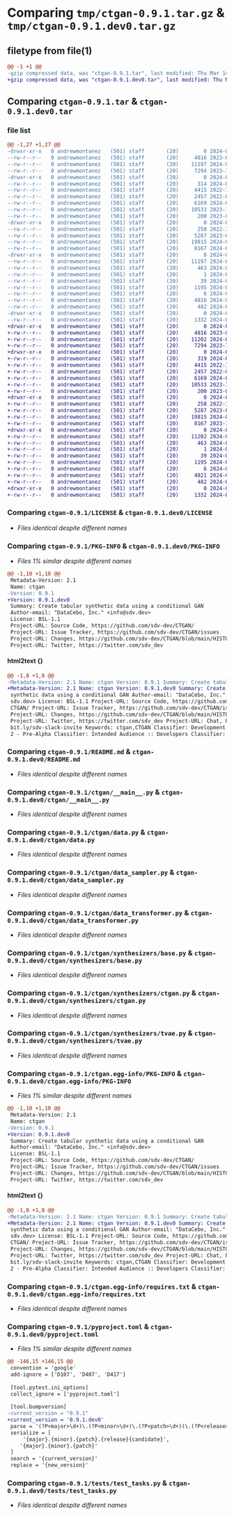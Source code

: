 # Comparing `tmp/ctgan-0.9.1.tar.gz` & `tmp/ctgan-0.9.1.dev0.tar.gz`

## filetype from file(1)

```diff
@@ -1 +1 @@
-gzip compressed data, was "ctgan-0.9.1.tar", last modified: Thu Mar 14 15:03:42 2024, max compression
+gzip compressed data, was "ctgan-0.9.1.dev0.tar", last modified: Thu Mar 14 11:59:58 2024, max compression
```

## Comparing `ctgan-0.9.1.tar` & `ctgan-0.9.1.dev0.tar`

### file list

```diff
@@ -1,27 +1,27 @@
-drwxr-xr-x   0 andrewmontanez   (501) staff       (20)        0 2024-03-14 15:03:42.215076 ctgan-0.9.1/
--rw-r--r--   0 andrewmontanez   (501) staff       (20)     4816 2023-01-20 22:22:05.000000 ctgan-0.9.1/LICENSE
--rw-r--r--   0 andrewmontanez   (501) staff       (20)    11197 2024-03-14 15:03:42.214899 ctgan-0.9.1/PKG-INFO
--rw-r--r--   0 andrewmontanez   (501) staff       (20)     7294 2023-10-05 21:41:39.000000 ctgan-0.9.1/README.md
-drwxr-xr-x   0 andrewmontanez   (501) staff       (20)        0 2024-03-14 15:03:42.209947 ctgan-0.9.1/ctgan/
--rw-r--r--   0 andrewmontanez   (501) staff       (20)      314 2024-03-14 15:03:39.000000 ctgan-0.9.1/ctgan/__init__.py
--rw-r--r--   0 andrewmontanez   (501) staff       (20)     4415 2022-10-07 17:29:33.000000 ctgan-0.9.1/ctgan/__main__.py
--rw-r--r--   0 andrewmontanez   (501) staff       (20)     2457 2022-08-17 21:26:32.000000 ctgan-0.9.1/ctgan/data.py
--rw-r--r--   0 andrewmontanez   (501) staff       (20)     6169 2024-03-14 15:03:38.000000 ctgan-0.9.1/ctgan/data_sampler.py
--rw-r--r--   0 andrewmontanez   (501) staff       (20)    10533 2023-10-05 21:41:39.000000 ctgan-0.9.1/ctgan/data_transformer.py
--rw-r--r--   0 andrewmontanez   (501) staff       (20)      200 2023-05-09 17:51:59.000000 ctgan-0.9.1/ctgan/demo.py
-drwxr-xr-x   0 andrewmontanez   (501) staff       (20)        0 2024-03-14 15:03:42.211674 ctgan-0.9.1/ctgan/synthesizers/
--rw-r--r--   0 andrewmontanez   (501) staff       (20)      258 2022-10-07 17:29:33.000000 ctgan-0.9.1/ctgan/synthesizers/__init__.py
--rw-r--r--   0 andrewmontanez   (501) staff       (20)     5287 2023-02-25 01:28:14.000000 ctgan-0.9.1/ctgan/synthesizers/base.py
--rw-r--r--   0 andrewmontanez   (501) staff       (20)    19815 2024-03-14 15:03:38.000000 ctgan-0.9.1/ctgan/synthesizers/ctgan.py
--rw-r--r--   0 andrewmontanez   (501) staff       (20)     8167 2024-03-14 15:03:38.000000 ctgan-0.9.1/ctgan/synthesizers/tvae.py
-drwxr-xr-x   0 andrewmontanez   (501) staff       (20)        0 2024-03-14 15:03:42.212122 ctgan-0.9.1/ctgan.egg-info/
--rw-r--r--   0 andrewmontanez   (501) staff       (20)    11197 2024-03-14 15:03:42.000000 ctgan-0.9.1/ctgan.egg-info/PKG-INFO
--rw-r--r--   0 andrewmontanez   (501) staff       (20)      463 2024-03-14 15:03:42.000000 ctgan-0.9.1/ctgan.egg-info/SOURCES.txt
--rw-r--r--   0 andrewmontanez   (501) staff       (20)        1 2024-03-14 15:03:42.000000 ctgan-0.9.1/ctgan.egg-info/dependency_links.txt
--rw-r--r--   0 andrewmontanez   (501) staff       (20)       39 2024-03-14 15:03:42.000000 ctgan-0.9.1/ctgan.egg-info/entry_points.txt
--rw-r--r--   0 andrewmontanez   (501) staff       (20)     1195 2024-03-14 15:03:42.000000 ctgan-0.9.1/ctgan.egg-info/requires.txt
--rw-r--r--   0 andrewmontanez   (501) staff       (20)        6 2024-03-14 15:03:42.000000 ctgan-0.9.1/ctgan.egg-info/top_level.txt
--rw-r--r--   0 andrewmontanez   (501) staff       (20)     4816 2024-03-14 15:03:39.000000 ctgan-0.9.1/pyproject.toml
--rw-r--r--   0 andrewmontanez   (501) staff       (20)      482 2024-03-14 15:03:42.215336 ctgan-0.9.1/setup.cfg
-drwxr-xr-x   0 andrewmontanez   (501) staff       (20)        0 2024-03-14 15:03:42.211887 ctgan-0.9.1/tests/
--rw-r--r--   0 andrewmontanez   (501) staff       (20)     1332 2024-03-14 15:03:38.000000 ctgan-0.9.1/tests/test_tasks.py
+drwxr-xr-x   0 andrewmontanez   (501) staff       (20)        0 2024-03-14 11:59:58.817715 ctgan-0.9.1.dev0/
+-rw-r--r--   0 andrewmontanez   (501) staff       (20)     4816 2023-01-20 22:22:05.000000 ctgan-0.9.1.dev0/LICENSE
+-rw-r--r--   0 andrewmontanez   (501) staff       (20)    11202 2024-03-14 11:59:58.817583 ctgan-0.9.1.dev0/PKG-INFO
+-rw-r--r--   0 andrewmontanez   (501) staff       (20)     7294 2023-10-05 21:41:39.000000 ctgan-0.9.1.dev0/README.md
+drwxr-xr-x   0 andrewmontanez   (501) staff       (20)        0 2024-03-14 11:59:58.812263 ctgan-0.9.1.dev0/ctgan/
+-rw-r--r--   0 andrewmontanez   (501) staff       (20)      319 2024-02-29 23:50:05.000000 ctgan-0.9.1.dev0/ctgan/__init__.py
+-rw-r--r--   0 andrewmontanez   (501) staff       (20)     4415 2022-10-07 17:29:33.000000 ctgan-0.9.1.dev0/ctgan/__main__.py
+-rw-r--r--   0 andrewmontanez   (501) staff       (20)     2457 2022-08-17 21:26:32.000000 ctgan-0.9.1.dev0/ctgan/data.py
+-rw-r--r--   0 andrewmontanez   (501) staff       (20)     6169 2024-02-12 22:54:12.000000 ctgan-0.9.1.dev0/ctgan/data_sampler.py
+-rw-r--r--   0 andrewmontanez   (501) staff       (20)    10533 2023-10-05 21:41:39.000000 ctgan-0.9.1.dev0/ctgan/data_transformer.py
+-rw-r--r--   0 andrewmontanez   (501) staff       (20)      200 2023-05-09 17:51:59.000000 ctgan-0.9.1.dev0/ctgan/demo.py
+drwxr-xr-x   0 andrewmontanez   (501) staff       (20)        0 2024-03-14 11:59:58.814372 ctgan-0.9.1.dev0/ctgan/synthesizers/
+-rw-r--r--   0 andrewmontanez   (501) staff       (20)      258 2022-10-07 17:29:33.000000 ctgan-0.9.1.dev0/ctgan/synthesizers/__init__.py
+-rw-r--r--   0 andrewmontanez   (501) staff       (20)     5287 2023-02-25 01:28:14.000000 ctgan-0.9.1.dev0/ctgan/synthesizers/base.py
+-rw-r--r--   0 andrewmontanez   (501) staff       (20)    19815 2024-03-14 00:57:07.000000 ctgan-0.9.1.dev0/ctgan/synthesizers/ctgan.py
+-rw-r--r--   0 andrewmontanez   (501) staff       (20)     8167 2023-11-21 22:24:26.000000 ctgan-0.9.1.dev0/ctgan/synthesizers/tvae.py
+drwxr-xr-x   0 andrewmontanez   (501) staff       (20)        0 2024-03-14 11:59:58.814913 ctgan-0.9.1.dev0/ctgan.egg-info/
+-rw-r--r--   0 andrewmontanez   (501) staff       (20)    11202 2024-03-14 11:59:58.000000 ctgan-0.9.1.dev0/ctgan.egg-info/PKG-INFO
+-rw-r--r--   0 andrewmontanez   (501) staff       (20)      463 2024-03-14 11:59:58.000000 ctgan-0.9.1.dev0/ctgan.egg-info/SOURCES.txt
+-rw-r--r--   0 andrewmontanez   (501) staff       (20)        1 2024-03-14 11:59:58.000000 ctgan-0.9.1.dev0/ctgan.egg-info/dependency_links.txt
+-rw-r--r--   0 andrewmontanez   (501) staff       (20)       39 2024-03-14 11:59:58.000000 ctgan-0.9.1.dev0/ctgan.egg-info/entry_points.txt
+-rw-r--r--   0 andrewmontanez   (501) staff       (20)     1195 2024-03-14 11:59:58.000000 ctgan-0.9.1.dev0/ctgan.egg-info/requires.txt
+-rw-r--r--   0 andrewmontanez   (501) staff       (20)        6 2024-03-14 11:59:58.000000 ctgan-0.9.1.dev0/ctgan.egg-info/top_level.txt
+-rw-r--r--   0 andrewmontanez   (501) staff       (20)     4821 2024-03-14 11:17:57.000000 ctgan-0.9.1.dev0/pyproject.toml
+-rw-r--r--   0 andrewmontanez   (501) staff       (20)      482 2024-03-14 11:59:58.817937 ctgan-0.9.1.dev0/setup.cfg
+drwxr-xr-x   0 andrewmontanez   (501) staff       (20)        0 2024-03-14 11:59:58.814654 ctgan-0.9.1.dev0/tests/
+-rw-r--r--   0 andrewmontanez   (501) staff       (20)     1332 2024-03-14 00:57:07.000000 ctgan-0.9.1.dev0/tests/test_tasks.py
```

### Comparing `ctgan-0.9.1/LICENSE` & `ctgan-0.9.1.dev0/LICENSE`

 * *Files identical despite different names*

### Comparing `ctgan-0.9.1/PKG-INFO` & `ctgan-0.9.1.dev0/PKG-INFO`

 * *Files 1% similar despite different names*

```diff
@@ -1,10 +1,10 @@
 Metadata-Version: 2.1
 Name: ctgan
-Version: 0.9.1
+Version: 0.9.1.dev0
 Summary: Create tabular synthetic data using a conditional GAN
 Author-email: "DataCebo, Inc." <info@sdv.dev>
 License: BSL-1.1
 Project-URL: Source Code, https://github.com/sdv-dev/CTGAN/
 Project-URL: Issue Tracker, https://github.com/sdv-dev/CTGAN/issues
 Project-URL: Changes, https://github.com/sdv-dev/CTGAN/blob/main/HISTORY.md
 Project-URL: Twitter, https://twitter.com/sdv_dev
```

#### html2text {}

```diff
@@ -1,8 +1,8 @@
-Metadata-Version: 2.1 Name: ctgan Version: 0.9.1 Summary: Create tabular
+Metadata-Version: 2.1 Name: ctgan Version: 0.9.1.dev0 Summary: Create tabular
 synthetic data using a conditional GAN Author-email: "DataCebo, Inc."
 sdv.dev> License: BSL-1.1 Project-URL: Source Code, https://github.com/sdv-dev/
 CTGAN/ Project-URL: Issue Tracker, https://github.com/sdv-dev/CTGAN/issues
 Project-URL: Changes, https://github.com/sdv-dev/CTGAN/blob/main/HISTORY.md
 Project-URL: Twitter, https://twitter.com/sdv_dev Project-URL: Chat, https://
 bit.ly/sdv-slack-invite Keywords: ctgan,CTGAN Classifier: Development Status ::
 2 - Pre-Alpha Classifier: Intended Audience :: Developers Classifier: License
```

### Comparing `ctgan-0.9.1/README.md` & `ctgan-0.9.1.dev0/README.md`

 * *Files identical despite different names*

### Comparing `ctgan-0.9.1/ctgan/__main__.py` & `ctgan-0.9.1.dev0/ctgan/__main__.py`

 * *Files identical despite different names*

### Comparing `ctgan-0.9.1/ctgan/data.py` & `ctgan-0.9.1.dev0/ctgan/data.py`

 * *Files identical despite different names*

### Comparing `ctgan-0.9.1/ctgan/data_sampler.py` & `ctgan-0.9.1.dev0/ctgan/data_sampler.py`

 * *Files identical despite different names*

### Comparing `ctgan-0.9.1/ctgan/data_transformer.py` & `ctgan-0.9.1.dev0/ctgan/data_transformer.py`

 * *Files identical despite different names*

### Comparing `ctgan-0.9.1/ctgan/synthesizers/base.py` & `ctgan-0.9.1.dev0/ctgan/synthesizers/base.py`

 * *Files identical despite different names*

### Comparing `ctgan-0.9.1/ctgan/synthesizers/ctgan.py` & `ctgan-0.9.1.dev0/ctgan/synthesizers/ctgan.py`

 * *Files identical despite different names*

### Comparing `ctgan-0.9.1/ctgan/synthesizers/tvae.py` & `ctgan-0.9.1.dev0/ctgan/synthesizers/tvae.py`

 * *Files identical despite different names*

### Comparing `ctgan-0.9.1/ctgan.egg-info/PKG-INFO` & `ctgan-0.9.1.dev0/ctgan.egg-info/PKG-INFO`

 * *Files 1% similar despite different names*

```diff
@@ -1,10 +1,10 @@
 Metadata-Version: 2.1
 Name: ctgan
-Version: 0.9.1
+Version: 0.9.1.dev0
 Summary: Create tabular synthetic data using a conditional GAN
 Author-email: "DataCebo, Inc." <info@sdv.dev>
 License: BSL-1.1
 Project-URL: Source Code, https://github.com/sdv-dev/CTGAN/
 Project-URL: Issue Tracker, https://github.com/sdv-dev/CTGAN/issues
 Project-URL: Changes, https://github.com/sdv-dev/CTGAN/blob/main/HISTORY.md
 Project-URL: Twitter, https://twitter.com/sdv_dev
```

#### html2text {}

```diff
@@ -1,8 +1,8 @@
-Metadata-Version: 2.1 Name: ctgan Version: 0.9.1 Summary: Create tabular
+Metadata-Version: 2.1 Name: ctgan Version: 0.9.1.dev0 Summary: Create tabular
 synthetic data using a conditional GAN Author-email: "DataCebo, Inc."
 sdv.dev> License: BSL-1.1 Project-URL: Source Code, https://github.com/sdv-dev/
 CTGAN/ Project-URL: Issue Tracker, https://github.com/sdv-dev/CTGAN/issues
 Project-URL: Changes, https://github.com/sdv-dev/CTGAN/blob/main/HISTORY.md
 Project-URL: Twitter, https://twitter.com/sdv_dev Project-URL: Chat, https://
 bit.ly/sdv-slack-invite Keywords: ctgan,CTGAN Classifier: Development Status ::
 2 - Pre-Alpha Classifier: Intended Audience :: Developers Classifier: License
```

### Comparing `ctgan-0.9.1/ctgan.egg-info/requires.txt` & `ctgan-0.9.1.dev0/ctgan.egg-info/requires.txt`

 * *Files identical despite different names*

### Comparing `ctgan-0.9.1/pyproject.toml` & `ctgan-0.9.1.dev0/pyproject.toml`

 * *Files 1% similar despite different names*

```diff
@@ -146,15 +146,15 @@
 convention = 'google'
 add-ignore = ['D107', 'D407', 'D417']
 
 [tool.pytest.ini_options]
 collect_ignore = ['pyproject.toml']
 
 [tool.bumpversion]
-current_version = "0.9.1"
+current_version = '0.9.1.dev0'
 parse = '(?P<major>\d+)\.(?P<minor>\d+)\.(?P<patch>\d+)(\.(?P<release>[a-z]+)(?P<candidate>\d+))?'
 serialize = [
     '{major}.{minor}.{patch}.{release}{candidate}',
 	'{major}.{minor}.{patch}'
 ]
 search = '{current_version}'
 replace = '{new_version}'
```

### Comparing `ctgan-0.9.1/tests/test_tasks.py` & `ctgan-0.9.1.dev0/tests/test_tasks.py`

 * *Files identical despite different names*

